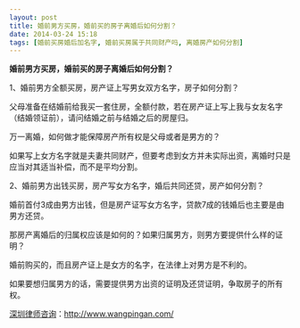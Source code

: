 ```yaml
---
layout: post
title: 婚前男方买房，婚前买的房子离婚后如何分割？
date: 2014-03-24 15:18
tags: [婚前买房婚后加名字, 婚前买房属于共同财产吗, 离婚房产如何分割]
---
```

<strong>婚前男方买房，婚前买的房子离婚后如何分割？</strong>

1、婚前男方全额买房，房产证上写男女双方名字，房子如何分割？

父母准备在结婚前给我买一套住房，全额付款，若在房产证上写上我与女友名字（结婚领证前），请问结婚之前与结婚之后的房屋归。

万一离婚，如何做才能保障房产所有权是父母或者是男方的？

如果写上女方名字就是夫妻共同财产，但要考虑到女方并未实际出资，离婚时只是应当对其适当补偿，而不是平均分割。

2、婚前男方出钱买房，房产写女方名字，婚后共同还贷，房产如何分割？

婚前首付3成由男方出钱，但是房产证写女方名字，贷款7成的钱婚后也主要是由男方还贷。

那房产离婚后的归属权应该是如何的？如果归属男方，则男方要提供什么样的证明？

婚前购买的，而且房产证上是女方的名字，在法律上对男方是不利的。

如果要想归属男方的话，需要提供男方出资的证明及还贷证明，争取房子的所有权。

<a href="http://www.wangpingan.com/">深圳律师咨询</a>：<a href="http://www.wangpingan.com/">http://www.wangpingan.com/</a>

